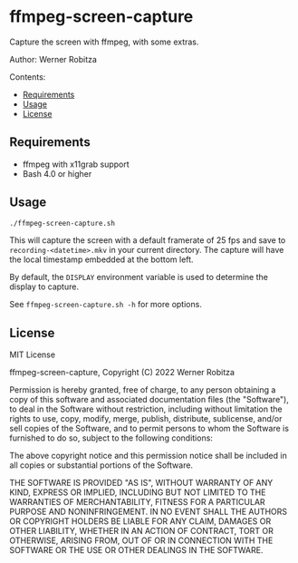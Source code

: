 # ffmpeg-screen-capture

Capture the screen with ffmpeg, with some extras.

Author: Werner Robitza

Contents:

- [Requirements](#requirements)
- [Usage](#usage)
- [License](#license)

## Requirements

- ffmpeg with x11grab support
- Bash 4.0 or higher

## Usage

```bash
./ffmpeg-screen-capture.sh
```

This will capture the screen with a default framerate of 25 fps and save to `recording-<datetime>.mkv` in your current directory. The capture will have the local timestamp embedded at the bottom left.

By default, the `DISPLAY` environment variable is used to determine the display to capture.

See `ffmpeg-screen-capture.sh -h` for more options.

## License

MIT License

ffmpeg-screen-capture, Copyright (C) 2022 Werner Robitza

Permission is hereby granted, free of charge, to any person obtaining a copy
of this software and associated documentation files (the "Software"), to deal
in the Software without restriction, including without limitation the rights
to use, copy, modify, merge, publish, distribute, sublicense, and/or sell
copies of the Software, and to permit persons to whom the Software is
furnished to do so, subject to the following conditions:

The above copyright notice and this permission notice shall be included in all
copies or substantial portions of the Software.

THE SOFTWARE IS PROVIDED "AS IS", WITHOUT WARRANTY OF ANY KIND, EXPRESS OR
IMPLIED, INCLUDING BUT NOT LIMITED TO THE WARRANTIES OF MERCHANTABILITY,
FITNESS FOR A PARTICULAR PURPOSE AND NONINFRINGEMENT. IN NO EVENT SHALL THE
AUTHORS OR COPYRIGHT HOLDERS BE LIABLE FOR ANY CLAIM, DAMAGES OR OTHER
LIABILITY, WHETHER IN AN ACTION OF CONTRACT, TORT OR OTHERWISE, ARISING FROM,
OUT OF OR IN CONNECTION WITH THE SOFTWARE OR THE USE OR OTHER DEALINGS IN THE
SOFTWARE.
